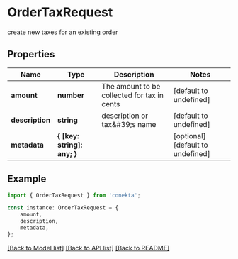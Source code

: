 # OrderTaxRequest

create new taxes for an existing order

## Properties

Name | Type | Description | Notes
------------ | ------------- | ------------- | -------------
**amount** | **number** | The amount to be collected for tax in cents | [default to undefined]
**description** | **string** | description or tax\&#39;s name | [default to undefined]
**metadata** | **{ [key: string]: any; }** |  | [optional] [default to undefined]

## Example

```typescript
import { OrderTaxRequest } from 'conekta';

const instance: OrderTaxRequest = {
    amount,
    description,
    metadata,
};
```

[[Back to Model list]](../README.md#documentation-for-models) [[Back to API list]](../README.md#documentation-for-api-endpoints) [[Back to README]](../README.md)
